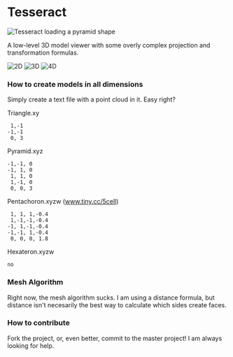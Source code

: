 # Tesseract
![Tesseract loading a pyramid shape](http://i.imgur.com/T0SliZZ.png)

A low-level 3D model viewer with some overly complex projection and transformation formulas.

![2D](https://img.shields.io/badge/2D%20Models-Unimplemented-red.svg)
![3D](https://img.shields.io/badge/3D%20Models-Implemented-green.svg)
![4D](https://img.shields.io/badge/4D%20Models-Unimplemented-red.svg)

### How to create models in all dimensions

Simply create a text file with a point cloud in it. Easy right?

Triangle.xy
```
 1,-1
-1,-1
 0, 3
```

Pyramid.xyz
```
-1,-1, 0
-1, 1, 0
 1, 1, 0
 1,-1, 0
 0, 0, 3
```

Pentachoron.xyzw (www.tiny.cc/5cell)
```
 1, 1, 1,-0.4
 1,-1,-1,-0.4
-1, 1,-1,-0.4
-1,-1, 1,-0.4
 0, 0, 0, 1.8
```

Hexateron.xyzw
```
no
```

### Mesh Algorithm

Right now, the mesh algorithm sucks. I am using a distance formula, but distance isn't necesarily the best way to calculate which sides create faces.

### How to contribute
Fork the project, or, even better, commit to the master project! I am always looking for help.
